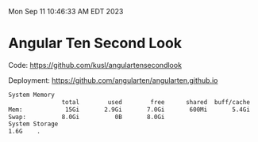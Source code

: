 Mon Sep 11 10:46:33 AM EDT 2023

# Angular Ten Second Look

Code: https://github.com/kusl/angulartensecondlook

Deployment: https://github.com/angularten/angularten.github.io

```bash
System Memory
               total        used        free      shared  buff/cache   available
Mem:            15Gi       2.9Gi       7.0Gi       600Mi       5.4Gi        11Gi
Swap:          8.0Gi          0B       8.0Gi
System Storage
1.6G	.
